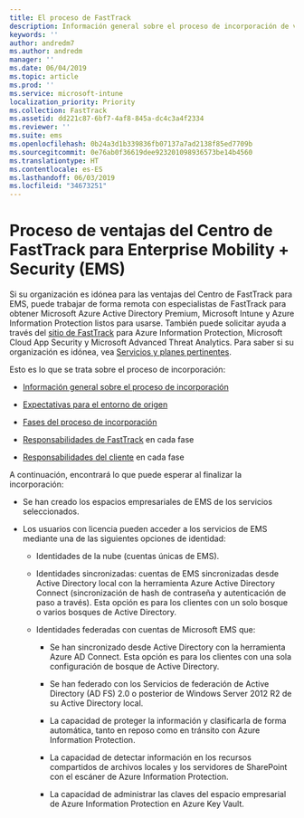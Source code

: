 ```yaml
---
title: El proceso de FastTrack
description: Información general sobre el proceso de incorporación de ventajas del Centro de FastTrack
keywords: ''
author: andredm7
ms.author: andredm
manager: ''
ms.date: 06/04/2019
ms.topic: article
ms.prod: ''
ms.service: microsoft-intune
localization_priority: Priority
ms.collection: FastTrack
ms.assetid: dd221c87-6bf7-4af8-845a-dc4c3a4f2334
ms.reviewer: ''
ms.suite: ems
ms.openlocfilehash: 0b24a3d1b339836fb07137a7ad2138f85ed7709b
ms.sourcegitcommit: 0e76ab0f36619dee923201098936573be14b4560
ms.translationtype: HT
ms.contentlocale: es-ES
ms.lasthandoff: 06/03/2019
ms.locfileid: "34673251"
---
```

# <a name="fasttrack-center-benefit-process-for-enterprise-mobility--security-ems"></a>Proceso de ventajas del Centro de FastTrack para Enterprise Mobility + Security (EMS)
Si su organización es idónea para las ventajas del Centro de FastTrack para EMS, puede trabajar de forma remota con especialistas de FastTrack para obtener Microsoft Azure Active Directory Premium, Microsoft Intune y Azure Information Protection listos para usarse. También puede solicitar ayuda a través del [sitio de FastTrack](https://www.microsoft.com/fasttrack/microsoft-365/ems) para Azure Information Protection, Microsoft Cloud App Security y Microsoft Advanced Threat Analytics. Para saber si su organización es idónea, vea [Servicios y planes pertinentes](M365-eligible-services-and-plans.md).


Esto es lo que se trata sobre el proceso de incorporación:

-   [Información general sobre el proceso de incorporación](EMS-fasttrack-benefit-overview.md)

-   [Expectativas para el entorno de origen](EMS-source-environment-expectations.md)

-   [Fases del proceso de incorporación](EMS-onboarding-phases.md)

-   [Responsabilidades de FastTrack](EMS-fasttrack-responsibilities.md) en cada fase

-   [Responsabilidades del cliente](EMS-your-responsibilities.md) en cada fase

A continuación, encontrará lo que puede esperar al finalizar la incorporación:

-   Se han creado los espacios empresariales de EMS de los servicios seleccionados.

-   Los usuarios con licencia pueden acceder a los servicios de EMS mediante una de las siguientes opciones de identidad:

    -   Identidades de la nube (cuentas únicas de EMS).

    -   Identidades sincronizadas: cuentas de EMS sincronizadas desde Active Directory local con la herramienta Azure Active Directory Connect (sincronización de hash de contraseña y autenticación de paso a través). Esta opción es para los clientes con un solo bosque o varios bosques de Active Directory.

    -   Identidades federadas con cuentas de Microsoft EMS que:

        -   Se han sincronizado desde Active Directory con la herramienta Azure AD Connect. Esta opción es para los clientes con una sola configuración de bosque de Active Directory.

        -   Se han federado con los Servicios de federación de Active Directory (AD FS) 2.0 o posterior de Windows Server 2012 R2 de su Active Directory local.

        -   La capacidad de proteger la información y clasificarla de forma automática, tanto en reposo como en tránsito con Azure Information Protection. 

        -   La capacidad de detectar información en los recursos compartidos de archivos locales y los servidores de SharePoint con el escáner de Azure Information Protection. 

        -   La capacidad de administrar las claves del espacio empresarial de Azure Information Protection en Azure Key Vault. 
